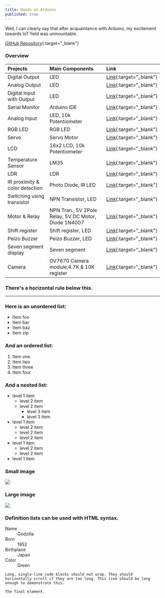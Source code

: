 ```yaml
---
title: Hands on Arduino
published: true
---
```


Well, I can clearly say that after acquaintance with Arduino, my excitement towards IoT field was unmountable.

[GitHub Repository](https://github.com/RanitPradhan/bi0s/tree/master/Arduino){:target="_blank"}


### Overview

| Projects                       | Main Components   | Link     |
|:-------------------------------|:------------------|:---------|
| Digital Output                 | LED | [Link](https://github.com/RanitPradhan/bi0s/tree/master/Arduino/Documents/Digital_Output){:target="_blank"} |
| Analog Output                  | LED   | [Link](https://github.com/RanitPradhan/bi0s/tree/master/Arduino/Documents/Analog_Output){:target="_blank"} |
| Digital Input with Output      | LED| [Link](https://github.com/RanitPradhan/bi0s/tree/master/Arduino/Documents/Digital_Input_with_Output){:target="_blank"} |
| Serial Monitor                 | Arduino IDE| [Link](https://github.com/RanitPradhan/bi0s/tree/master/Arduino/Documents/Serial_Monitor){:target="_blank"} |
| Analog Input                   | LED, 10k Potentiometer | [Link](https://github.com/RanitPradhan/bi0s/tree/master/Arduino/Documents/Analog_Input){:target="_blank"} |
| RGB LED                        | RGB LED | [Link](https://github.com/RanitPradhan/bi0s/tree/master/Arduino/Documents/RGB_LED){:target="_blank"} |
| Servo                          | Servo Motor | [Link](https://github.com/RanitPradhan/bi0s/tree/master/Arduino/Documents/Servo){:target="_blank"} |
| LCD                            | 16x2 LCD, 10k Potentiometer  | [Link](https://github.com/RanitPradhan/bi0s/tree/master/Arduino/Documents/Analog_Output){:target="_blank"} |
| Temperature Sensor             | LM35 | [Link](https://github.com/RanitPradhan/bi0s/tree/master/Arduino/Documents/Temperature_Sensor){:target="_blank"} |
| LDR                            | LDR | [Link](https://github.com/RanitPradhan/bi0s/tree/master/Arduino/Documents/LDR){:target="_blank"} |
| IR proximity & color detection | Photo Diode, IR LED | [Link](https://github.com/RanitPradhan/bi0s/tree/master/Arduino/Documents/IR_proximity_&_color_detection){:target="_blank"} |
| Switching using transistor     | NPN Transistor, LED | [Link](https://github.com/RanitPradhan/bi0s/tree/master/Arduino/Documents/Switching_using_transistor){:target="_blank"} |
| Motor & Relay                  | NPN Tran., 5V 2Pole Relay, 5V DC Motor, Diode 1N4007| [Link](https://github.com/RanitPradhan/bi0s/tree/master/Arduino/Documents/Motor_&_Relay){:target="_blank"} |
| Shift register                 | Shift register, LED | [Link](https://github.com/RanitPradhan/bi0s/tree/master/Arduino/Documents/Shift_register){:target="_blank"} |
| Peizo Buzzer                   | Peizo Buzzer, LED | [Link](https://github.com/RanitPradhan/bi0s/tree/master/Arduino/Documents/Peizo_Buzzer){:target="_blank"} |
| Seven segment display          | Seven segment | [Link](https://github.com/RanitPradhan/bi0s/tree/master/Arduino/Documents/Seven_segment_display){:target="_blank"} |
| Camera                        | OV7670 Camera module,4.7K & 10K register  | [Link](https://github.com/RanitPradhan/bi0s/tree/master/Arduino/Documents/Camera){:target="_blank"} |
### There's a horizontal rule below this.

* * *

### Here is an unordered list:

*   Item foo
*   Item bar
*   Item baz
*   Item zip

### And an ordered list:

1.  Item one
1.  Item two
1.  Item three
1.  Item four

### And a nested list:

- level 1 item
  - level 2 item
  - level 2 item
    - level 3 item
    - level 3 item
- level 1 item
  - level 2 item
  - level 2 item
  - level 2 item
- level 1 item
  - level 2 item
  - level 2 item
- level 1 item

### Small image

![](https://assets-cdn.github.com/images/icons/emoji/octocat.png)

### Large image

![](https://guides.github.com/activities/hello-world/branching.png)


### Definition lists can be used with HTML syntax.

<dl>
<dt>Name</dt>
<dd>Godzilla</dd>
<dt>Born</dt>
<dd>1952</dd>
<dt>Birthplace</dt>
<dd>Japan</dd>
<dt>Color</dt>
<dd>Green</dd>
</dl>

```
Long, single-line code blocks should not wrap. They should horizontally scroll if they are too long. This line should be long enough to demonstrate this.
```

```
The final element.
```
